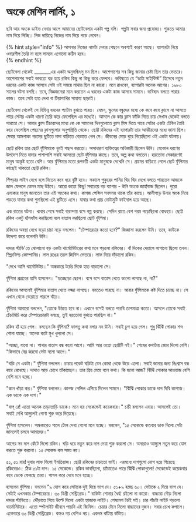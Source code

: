 # অংকে মেশিন লার্নিং, ১

ছবি আর অংকে ডাইভ দেবার আগে আমাদের ছোটবেলার একটা গল্প বলি। গল্পটা সবার জন্য প্রযোজ্য। শুরুতে আমার নাম দিয়ে দিচ্ছি। নিজ দায়িত্বে নিজের নাম দিয়ে পড়ে নেবেন।

{% hint style="info" %}
আপনার নিজের নামটা দেবার পেছনে অবশ্যই কারণ আছে। ব্যাপারটা নিয়ে ওনারশীপ তৈরি না হলে সামনে এগোনো কঠিন হবে।  
{% endhint %}

ছোটবেলা থেকেই \_\_\_\_\_\_\_এর একটা অনুসন্ধিৎসু মন ছিল। আশেপাশের সব কিছু জানার চেষ্টা ছিল তার ভেতরে। আশেপাশের সবাই ভাবতো বড় হয়ে রকিব কিছু না কিছু করে ফেলবে। ভবিষ্যতে যে “ডাটা সাইন্টিস্ট” হিসেবে নতুন ধরনের একটা কাজ আসবে সেটা ওই সময়ে মাথায় ছিল না কারো। মনে রাখবেন, ব্যাপারটা অনেক আগের। ১৯৮০ সালের ঘটনা বলছি। তবে, বিজ্ঞজনেরা মনে করতেন এ ধরনের একটা কাজ আসবে সামনে। ভবিষ্যৎ বলতে পারার কাজ। তবে সেটা হাত দেখা বা টিয়াপাখির সাহায্য ছাড়াই। 

ছোটবেলা থেকেই সে বিভিন্ন ধরনের প্যাটান বুঝতে পারত। যেমন, স্কুলের বন্ধুদের মধ্যে কে কবে কবে ক্লাসে না আসতে পারে সেটার একটা ধারণা তৈরি করে ফেলেছিল এর মধ্যেই। আসলে কে কার ক্লাস ফাঁকি দিতে চায় সেখান থেকেই বলতে পারতো সে। আবার ক্লাস টিচারদের মধ্যে কে কে সামনের দিনগুলোতে ক্লাস মিস দিতে পারে সেটার একটা টেবিল তৈরি করে ফেলেছিল পেছনের ক্লাসগুলোর অনুপস্থিতি থেকে। ছোট্ট রকিবের এই ব্যাপারটা তার আত্মীয়দের মধ্যে জানা ছিল। সেবার আমপাকা গরমের ছুটিতে দাদা বাড়িতে বেড়াতে গেল সে। জীবনের মোড় ঘুরে গিয়েছিলো ওই একটা ঘটনায়। 

ছোট্ট রকিব তার ছোট ফুঁপিমাকে খুবই পছন্দ করতো। অসাধারণ ব্যক্তিত্বের অধিকারী ছিলেন উনি। যেকোন ধরণের উপদেশ নিতে দাদার পাশাপাশি সবাই আসতো ছোট ফুঁপিমার কাছে। তবে, অল্প কথা বলতেন। হয়তোবা সেকারণেই মানুষ আকৃষ্ট হতো বেশি। আর ফুঁপিমার মতো রূপবতী একটা মানুষকে দেখেনি সে। গ্রামের বাড়িতে গেলে ছোট ফুঁপিমার কাছেই থাকতো ছোট্ট রকিব। 

পিঁপড়ার লাইন দেখে বলে দিতেন কবে ধরে বৃষ্টি হবে। সকালে পুকুরের পানির থির থির দেখে বলতে পারতেন আজকে জাল ফেললে কেমন মাছ উঠবে। আরো কতো কিছু! সবচেয়ে বড় ব্যাপার - উনি অংকে জাহাঁবাজ ছিলেন। পুরো এলাকার মানুষ জানতেন তার এই অংকের কথা। কাগজ পেন্সিল সবসময় থাকে তাঁর কাছে। আলীগড়ে উনার অংক নিয়ে পড়তে যাবার কথা শুনছিলো এই ছুটিতে এসে। যাবার কথা প্রায় মোটামুটি ফাইনাল হয়ে আছে। 

এক রাতের ঘটনা। খাবার শেষে সবাই বারান্দায় বসে গল্প করছে। সেদিন রাতে বেশ গরম পড়েছিলো বোধহয়। ছোট্ট রকিব একটু হাঁসফাঁস করছিলো বলে বাতাস করছিলো ছোট ফুঁপিমা।

রকিবের অবস্থা দেখে বড়ো চাচা নড়ে বসলেন। "টেম্পারেচার কতো হবে?" জিজ্ঞাসা করলেন উনি। তবে, কাউকে উদ্দেশ্য করে বলেননি উনি। 

দাদার স্টাডি'তে ঝোলানো বড় একটা থার্মোমিটারের কথা মনে পড়লো রকিবের। বাঁ দিকের দেয়ালে লাগানো ছিলো তখন। স্প্রিংফিল্ড কোম্পানির। লাল রঙের তরল জিনিস ভেতরে। লাফ দিয়ে দাঁড়ালো রকিব। 

"দেখে আসি থার্মোমিটার।" অন্ধকারে টর্চের দিকে হাত বাড়ালো সে। 

ফুঁপিমা প্রশ্রয়ের হাসি হাসলেন। "হতচ্ছাড়া ছেলে। বসে বসে বাতাস খেতে ভালো লাগছে না, না?"

রকিবের আসলেই ফুঁপিমার বাতাস খেতে লজ্জা লাগছে। বলতেও পারছে না। আবার ফুঁপিমাকে কষ্ট দিতে চাচ্ছে না। সে এখান থেকে বেরোতে পারলে বাঁচে।  

ফুঁপিমা আবারো বললেন, "তোকে উঠতে হবে না। এখানে বসেই বলতে পারবি তাপমাত্রা কতো। আসলে তোকে সবাই চেঁচামিচি করে টেম্পারেচারটা বলছে, তুই হয়তোবা বুঝতে পারছিস না।" 

রকিব হাঁ হয়ে গেল। বলছেন কি ফুঁপিমা? ফালতু কথা বলার নন উনি। সবাই চুপ হয়ে গেল। শুধু ঝিঁঝিঁ পোকার শব্দ শোনা যাচ্ছে। অনেক কষ্টে মুখ খুললো সে।

"আচ্ছা, যাবো না। পাখার বাতাস বন্ধ করো আগে। আমি আর ওতো ছোট্টটি নই।" শেষের কথাটায় জোর দিলো বেশি। "কিভাবে বের করবো সেটা বলো আগে।"

   "ঘড়ি নে একটা।" ফুঁপিমা  বললেন। চাচার পকেট ঘড়িটা যেন কোথা থেকে উড়ে এলো। সবাই জানার জন্য নিঃশ্বাস বন্ধ করে রেখেছে। দাদাও আড় চোখে তাঁকাচ্ছেন। তার প্রিয় মেয়ে বলে কথা। কি হলো আজ? ঝিঁঝিঁ পোকার আওয়াজ বেশি বেশি মনে হচ্ছে। 

"কান খাঁড়া কর।" ফুঁপিমা বললেন। কাগজ পেন্সিল এগিয়ে দিলেন সামনে। "ঝিঁঝিঁ পোকার ডাকে দাগ দিবি কাগজে। এক ডাকে এক দাগ।"

"বাপ্ রে! এতো অনেক তাড়াতাড়ি ডাকে। মনে হয় সেকেন্ডেই কয়েকবার।" চাচী বললেন এবার। আসলেই তো। সবাই দেখি আঙ্গুলেই গোণা শুরু করে দিয়েছে। 

ফুঁপিমা হাসলেন। অন্ধকারেও গালে টোল দেখা গেলো মনে হচ্ছে। বললেন, "১৫ সেকেন্ডে কতবার ডাক দিলো সেটা জানলেই চলবে আমাদের।"

আগের সব দাগ কেঁটে দিলো রকিব। ঘড়ি ধরে নতুন করে দাগ দেয়া শুরু করলো সে। অন্যরাও আঙ্গুলে নতুন করে যোগ করতে শুরু করলো। ১৫ সেকেন্ড কম সময় নয়। 

৫১, ৫১ বার! দুবার লাফ দিলো ইমতিয়াজ। ছোট্ট রকিবের চাচাতো ভাই। এরমধ্যে দাগগুলো যোগ হয়ে গিয়েছে রকিবেরও। ঠিক ৫১টা দাগ। ১৫ সেকেন্ডে। রকিব ভাবছিলো, চ্যাঁচাতেও পারে ঝিঁঝিঁ পোকাগুলো! সেকেন্ডেই কয়েকবার করে ডেকে ফেলছে তারা। পাগল করে দেবে মনে হচ্ছে। 

হাসলেন ফুঁপিমা। বললেন "৯ যোগ করে সেটাকে দুই দিয়ে ভাগ দে। ৫১+৯ হচ্ছে ৬০। সেটাকে ২ দিয়ে ভাগ দে। সেটাই এখনকার টেম্পারেচার। ৩০ ডিগ্রী সেন্ট্রিগ্রেড।" বাকিটা শোনার ধৈর্য্য রইলো না কারো। বাচ্চারা দৌড় দিলো দাদার স্টাডিতে। দৌঁড়াতে গিয়ে উল্টে দিলো একটা হ্যাজাক লাইট। শেষমেশ টর্চই সই। চার পাঁচটা লাইট পড়লো থার্মোমিটারে। এতো স্পটলাইট জীবনে পায়নি এই জিনিস। চেয়ার টেনে নিলো বাচ্চাদের দুজন। সবার চোখ কপালে। একেবারে ৩০ ডিগ্রী সেন্ট্রিগ্রেড। কমও নয় বেশিও নয়। একদম কাঁটায় কাঁটায়।   



